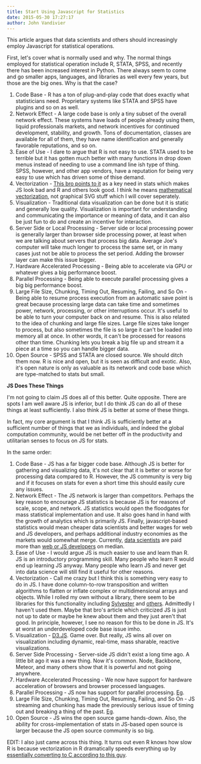 ```yaml
---
title: Start Using Javascript for Statistics
date: 2015-05-30 17:27:17
author: John Vandivier
---
```




This article argues that data scientists and others should increasingly employ Javascript for statistical operations.

First, let's cover what is normally used and why. The normal things employed for statistical operation include R, STATA, SPSS, and recently there has been increased interest in Python. There always seem to come and go smaller apps, languages, and libraries as well every few years, but those are the big ones. Why is that the case?
<ol>
	<li>Code Base - R has a ton of plug-and-play code that does exactly what statisticians need. Proprietary systems like STATA and SPSS have plugins and so on as well.</li>
	<li>Network Effect - A large code base is only a tiny subset of the overall network effect. These systems have loads of people already using them, liquid professionals markets, and network incentives for continued development, stability, and growth. Tons of documentation, classes are available for all of them, they have name identification and generally favorable reputations, and so on.</li>
	<li>Ease of Use - I dare to argue that R is not easy to use. STATA used to be terrible but it has gotten much better with many functions in drop down menus instead of needing to use a command line ish type of thing. SPSS, however, and other app vendors, have a reputation for being very easy to use which has driven some of thise demand.</li>
	<li>Vectorization - <a href=\"http://www.statisticsblog.com/2013/02/statistical-computation-in-javascript-%E2%80%94-am-i-nuts/\">This bro points to it</a> as a key need in stats which makes JS look bad and R and others look good. I think he means <a href=\"http://en.wikipedia.org/wiki/Vectorization_(mathematics)\">mathematical vectorization</a>, not graphical SVG stuff which I will cover seperately.</li>
	<li>Visualization - Traditional data visualization can be done but it is static and generally low quality. Visualization is important for understanding and communicating the importance or meaning of data, and it can also be just fun to do and create an incentive for interaction.</li>
	<li>Server Side or Local Processing - Server side or local processing power is generally larger than browser side processing power, at least when we are talking about servers that process big data. Average Joe's computer will take much longer to process the same set, or in many cases just not be able to process the set period. Adding the browser layer can make this issue bigger.</li>
	<li>Hardware Accelerated Processing - Being able to accelerate via GPU or whatever gives a big performance boost.</li>
	<li>Parallel Processing - Being able to execute parallel processing gives a big big performance boost.</li>
	<li>Large File Size, Chunking, Timing Out, Resuming, Failing, and So On - Being able to resume process execution from an automatic save point is great because processing large data can take time and sometimes power, network, processing, or other interruptions occur. It's useful to be able to turn your computer back on and resume. This is also related to the idea of chunking and large file sizes. Large file sizes take longer to process, but also sometimes the file is so large it can't be loaded into memory all at once. In other words, it can't be processed for reasons other than time. Chunking lets you break a big file up and stream it a piece at a time so you can handle bigger data.</li>
	<li>Open Source - SPSS and STATA are closed source. We should ditch them now. R is nice and open, but it is seen as difficult and exotic. Also, it's open nature is only as valuable as its network and code base which are type-matched to stats but small.</li>
</ol>
<p style=\"text-align: center;\"><strong>JS Does These Things</strong></p>
I'm not going to claim JS does all of this better. Quite opposite. There are spots I am well aware JS is inferior, but I do think JS can do all of these things at least sufficiently. I also think JS is better at some of these things.

In fact, my core argument is that I think JS is sufficiently better at a sufficient number of things that we as individuals, and indeed the global computation community, would be net better off in the productivity and utilitarian senses to focus on JS for stats.

In the same order:
<ol>
	<li>Code Base - JS has a far bigger code base. Although JS is better for gathering and visualizing data, it's not clear that it is better or worse for processing data compared to R. However, the JS community is very big and if it focuses on stats for even a short time this should easily cure any issues.</li>
	<li>Network Effect - The JS network is larger than competitors. Perhaps the key reason to encourage JS statistics is because JS is for reasons of scale, scope, and network. JS statistics would open the floodgates for mass statistical implementation and use. It also goes hand in hand with the growth of analytics which is primarily JS. Finally, javascript-based statistics would mean cheaper data scientists and better wages for web and JS developers, and perhaps additional industry economies as the markets would somewhat merge. Currently, <a href=\"http://www.payscale.com/research/US/Job=Data_Scientist,_IT/Salary\">data scientists</a> are paid more than <a href=\"http://www.payscale.com/research/US/Skill=JavaScript/Salary\">web or JS developers</a> on median.</li>
	<li>Ease of Use - I would argue JS is much easier to use and learn than R. JS is an introductory programming skill. Many people who learn R would end up learning JS anyway. Many people who learn JS and never get into data science will still find it useful for other reasons.</li>
	<li>Vectorization - Call me crazy but I think this is something very easy to do in JS. I have done column-to-row transposition and written algorithms to flatten or inflate complex or multidimensional arrays and objects. While I rolled my own without a library, there seem to be libraries for this functionality including <a href=\"http://sylvester.jcoglan.com/\">Sylvester</a> and <a href=\"https://www.google.com/search?q=vectorization+library&amp;ie=utf-8&amp;oe=utf-8#q=javascript+vectorization+library\">others</a>. Admittedly I haven't used them. Maybe that bro's article which criticized JS is just not up to date or maybe he knew about them and they just aren't that good. In principle, however, I see no reason for this to be done in JS. It's at worst an underdeveloped code base issue imho.</li>
	<li>Visualization - <a href=\"http://d3js.org/\">D3.JS</a>. Game over. But really, JS wins all over on visualization including dynamic, real-time, mass sharable, reactive visualizations.</li>
	<li>Server Side Processing - Server-side JS didn't exist a long time ago. A little bit ago it was a new thing. Now it's common. Node, Backbone, Meteor, and many others show that it is powerful and not going anywhere.</li>
	<li>Hardware Accelerated Processing - We now have support for hardware acceleration of browsers and browser processed languages.</li>
	<li>Parallel Processing - JS now has support for parallel processing. <a href=\"http://adambom.github.io/parallel.js/\">Eg</a>.</li>
	<li>Large File Size, Chunking, Timing Out, Resuming, Failing, and So On - JS streaming and chunking has made the previously serious issue of timing out and breaking a thing of the past. <a href=\"http://www.resumablejs.com/\">Eg</a>.</li>
	<li>Open Source - JS wins the open source game hands-down. Also, the ability for cross-implementation of stats in JS-based open source is larger because the JS open source community is so big.</li>
</ol>
EDIT: I also just came across this thing. It turns out even R knows how slow R is because vectorization in R dramatically speeds everything up by <a href=\"http://www.johnmyleswhite.com/notebook/2013/01/24/writing-better-statistical-programs-in-r/\">essentially converting to C according to this guy</a>.